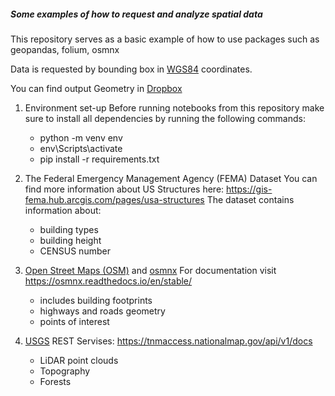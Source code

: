 ##### Some examples of how to request and analyze spatial data

This repository serves as a basic example of how to use packages such as geopandas, folium, osmnx

Data is requested by bounding box in [WGS84](https://en.wikipedia.org/wiki/World_Geodetic_System) coordinates.

You can find output Geometry in [Dropbox](https://www.dropbox.com/scl/fo/hqxrx8ns08oa7bay9oq2z/h?rlkey=8mtvopbd5w4tqb5bbimkloaj4&dl=0)

1. Environment set-up
   Before running notebooks from this repository make sure to install all dependencies by running the following commands:
    - python -m venv env  
    - env\Scripts\activate
    - pip install -r requirements.txt

2. The Federal Emergency Management Agency (FEMA) Dataset
   You can find more information about US Structures here: https://gis-fema.hub.arcgis.com/pages/usa-structures The dataset contains information about:
   - building types
   - building height
   - CENSUS number

3. [Open Street Maps (OSM)](https://www.openstreetmap.org/) and [osmnx](https://osmnx.readthedocs.io/en/stable/ )
   For documentation visit https://osmnx.readthedocs.io/en/stable/ 
   - includes building footprints
   - highways and roads geometry
   - points of interest

4. [USGS](https://www.usgs.gov/)
   REST Servises: https://tnmaccess.nationalmap.gov/api/v1/docs
   - LiDAR point clouds
   - Topography
   - Forests